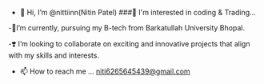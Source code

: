 - 👋 Hi, I’m @nittiinn(Nitin Patel)
###👀 I'm interested in coding & Trading...

-🌱I’m currently, pursuing my B-tech from Barkatullah University Bhopal.

-❣️ I’m looking to collaborate on exciting and innovative projects that align with my skills and interests.

- 📫 How to reach me ...
  niti6265645439@gmail.com


<!---
nittiinn/nittiinn is a ✨ special ✨ repository because its `README.md` (this file) appears on your GitHub profile.
You can click the Preview link to take a look at your changes.
--->
